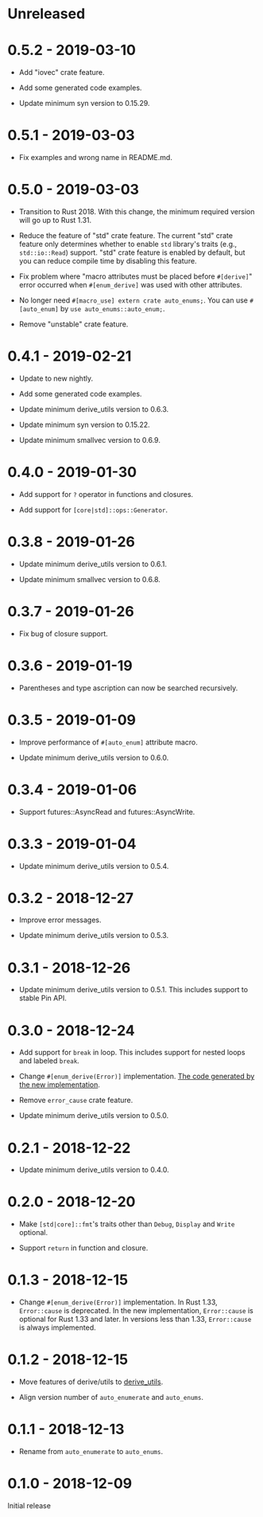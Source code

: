 # Unreleased

# 0.5.2 - 2019-03-10

* Add "iovec" crate feature.

* Add some generated code examples.

* Update minimum syn version to 0.15.29.

# 0.5.1 - 2019-03-03

* Fix examples and wrong name in README.md.

# 0.5.0 - 2019-03-03

* Transition to Rust 2018. With this change, the minimum required version will go up to Rust 1.31.

* Reduce the feature of "std" crate feature. The current "std" crate feature only determines whether to enable `std` library's traits (e.g., `std::io::Read`) support. "std" crate feature is enabled by default, but you can reduce compile time by disabling this feature.

* Fix problem where "macro attributes must be placed before `#[derive]`" error occurred when `#[enum_derive]` was used with other attributes.

* No longer need `#[macro_use] extern crate auto_enums;`. You can use `#[auto_enum]` by `use auto_enums::auto_enum;`.

* Remove "unstable" crate feature.

# 0.4.1 - 2019-02-21

* Update to new nightly.

* Add some generated code examples.

* Update minimum derive_utils version to 0.6.3.

* Update minimum syn version to 0.15.22.

* Update minimum smallvec version to 0.6.9.

# 0.4.0 - 2019-01-30

* Add support for `?` operator in functions and closures.

* Add support for `[core|std]::ops::Generator`.

# 0.3.8 - 2019-01-26

* Update minimum derive_utils version to 0.6.1.

* Update minimum smallvec version to 0.6.8.

# 0.3.7 - 2019-01-26

* Fix bug of closure support.

# 0.3.6 - 2019-01-19

* Parentheses and type ascription can now be searched recursively.

# 0.3.5 - 2019-01-09

* Improve performance of `#[auto_enum]` attribute macro.

* Update minimum derive_utils version to 0.6.0.

# 0.3.4 - 2019-01-06

* Support futures::AsyncRead and futures::AsyncWrite.

# 0.3.3 - 2019-01-04

* Update minimum derive_utils version to 0.5.4.

# 0.3.2 - 2018-12-27

* Improve error messages.

* Update minimum derive_utils version to 0.5.3.

# 0.3.1 - 2018-12-26

* Update minimum derive_utils version to 0.5.1. This includes support to stable Pin API.

# 0.3.0 - 2018-12-24

* Add support for `break` in loop. This includes support for nested loops and labeled `break`.

* Change `#[enum_derive(Error)]` implementation. [The code generated by the new implementation](docs/supported_traits/std/error.md).

* Remove `error_cause` crate feature.

* Update minimum derive_utils version to 0.5.0.

# 0.2.1 - 2018-12-22

* Update minimum derive_utils version to 0.4.0.

# 0.2.0 - 2018-12-20

* Make `[std|core]::fmt`'s traits other than `Debug`, `Display` and `Write` optional.

* Support `return` in function and closure.

# 0.1.3 - 2018-12-15

* Change `#[enum_derive(Error)]` implementation. In Rust 1.33, `Error::cause` is deprecated. In the new implementation, `Error::cause` is optional for Rust 1.33 and later. In versions less than 1.33, `Error::cause` is always implemented.

# 0.1.2 - 2018-12-15

* Move features of derive/utils to [derive_utils](https://github.com/taiki-e/derive_utils).

* Align version number of `auto_enumerate` and `auto_enums`.

# 0.1.1 - 2018-12-13

* Rename from `auto_enumerate` to `auto_enums`.

# 0.1.0 - 2018-12-09

Initial release
